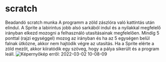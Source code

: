 # scratch
Beadandó scratch munka
A programm a zöld zászlóra való kattintás után elindul. A Sprite a labirintus jobb alsó sarkából indul és a nyilakkal megfelelő irányban elkezd mozogni a felhasználó utasításainak megfelelően. Mindíg 5 ponttal (rajzi egységgel) mozog az irányban és ha az 5 egységen belül falnak ütközne, akkor nem hajtódik végre az utasítás. Ha a Sprite elérte a zöld mezőt, akkor kiíratódik egy szöveg, hogy a pálya sikerült és a program leáll.
![Képernyőkép erről: 2022-03-02 10-08-09](https://user-images.githubusercontent.com/87615537/156330839-f446d154-9591-4e45-be58-d488a1f1d86d.png)
